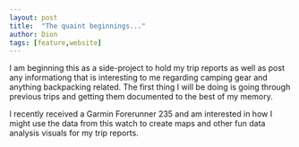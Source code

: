 ```yaml
---
layout: post
title:  "The quaint beginnings..."
author: Dion
tags: [feature,website]
---
```

I am beginning this as a side-project to hold my trip reports as well as post any informationg that is interesting to me regarding camping gear and anything backpacking related. The first thing I will be doing is going through previous trips and getting them documented to the best of my memory.

I recently received a Garmin Forerunner 235 and am interested in how I might use the data from this watch to create maps and other fun data analysis visuals for my trip reports.